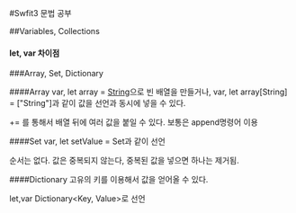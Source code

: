 #Swfit3
문법 공부

##Variables, Collections
#### let, var 차이점
###Array, Set, Dictionary

####Array
var, let array = [String]()으로 빈 배열을 만들거나, var, let array[String] = ["String"]과 같이 값을 선언과 동시에 넣을 수 있다.

+= 를 통해서 배열 뒤에 여러 값을 붙일 수 있다. 보통은 append명령어 이용

####Set
var, let setValue = Set<Type>과 같이 선언

순서는 없다. 값은 중복되지 않는다, 중복된 값을 넣으면 하나는 제거됨.


####Dictionary
고유의 키를 이용해서 값을 얻어올 수 있다.

let,var Dictionary<Key, Value>로 선언
